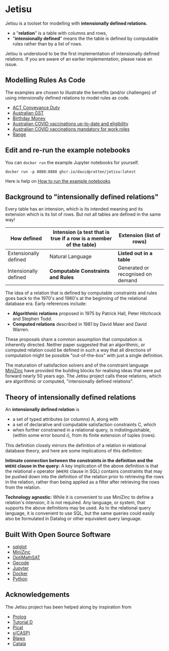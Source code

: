 # Jetisu
Jetisu is a toolset for modelling with __intensionally defined relations__.
- a "__relation__" is a table with columns and rows,
- "__intensionally defined__" means the the table is defined by computable rules rather than by a list of rows.

Jetisu is understood to be the first implementation of intensionally defined relations. If you are aware of an earlier implementation, please raise an issue.

## Modelling Rules As Code
The examples are chosen to illustrate the benefits (and/or challenges) of using intensionally defined relations to model rules as code.
- [ACT Conveyance Duty](ACT_Conveyance_Duty.ipynb)
- [Australian GST](Australian_GST.ipynb)
- [Birthday Money](Birthday%20Money.ipynb)
- [Australian COVID vaccinations up-to-date and eligibility](COVID_vaccinations.ipynb)
- [Australian COVID vaccinations mandatory for work roles](COVID_vaccinations_and_work.ipynb)
- [Range](Range.ipynb)
## Edit and re-run the example notebooks
You can  ```docker run``` the example Jupyter notebooks for yourself.

```shell
docker run -p 8888:8888 ghcr.io/davidpratten/jetisu:latest
```
Here is help on [How to run the example notebooks](docs/run_notebooks.md) 
## Background to "intensionally defined relations"
Every table has an intension, which is its intended meaning and its extension which is its list of rows. But not all tables 
are defined in the same way!  

| How defined           | Intension (a test that is true if a row is a member of the table) | Extension (list of rows)          |
|-----------------------|-------------------------------------------------------------------|-----------------------------------|
| Extensionally defined | Natural Language                                                  | __Listed out in a table__         |
| Intensionally defined | __Computable Constraints and Rules__                              | Generated or recognised on demand |

The idea of a relation that is defined by computable constraints and rules goes back to the 1970's and 1980's at the beginning of the relational database era. Early references include:

- __Algorithmic relations__ proposed in 1975 by Patrick Hall, Peter Hitchcock and Stephen Todd. 
- __Computed relations__ described in 1981 by David Maier and David Warren. 

These proposals share a common assumption that computation is inherently directed. Neither paper suggested that an algorithmic, or computed relation could be defined in such a way that all directions of computation might be possible "out-of-the-box" with just a single definition.

The maturation of satisfaction solvers and of the constraint language [MiniZinc](https://www.minizinc.org) have provided the building blocks for realising ideas that were put forward nearly 50 years ago. The Jetisu project calls these relations, which are algorithmic or computed, "intensionally defined relations".

## Theory of intensionally defined relations
An __intensionally defined relation__ is 
- a set of typed attributes (or columns) A, along with
- a set of declarative and computable satisfaction constraints C, which
- when further constrained in a relational query, is indistinguishable, (within some error bound 𝜖), from its finite extension of tuples (rows).

This definition closely mirrors the definition of a relation in relational database theory, and here are some implications of this definition:

__Intimate connection between the constraints in the definition and the ```WHERE``` clause in the query:__ A key implication of the above definition is that the relational ```σ``` operator (```WHERE``` clause in SQL) contains constraints that may be pushed down into the definition of the relation prior to retrieving the rows in the relation, rather than being applied as a filter after retrieving the rows from the relation. 

__Technology agnostic:__ While it is convenient to use MiniZinc to define a relation's intension, it is not required. Any language, or system, that supports the above definitions may be used.  As to the relational query language, it is convenient to use SQL, but the same queries could easily also be formulated in Datalog or other equivalent query language.

## Built With Open Source Software
* [sqlglot](https://github.com/tobymao/sqlglot)
* [MiniZinc](https://www.minizinc.org/)
* [OptiMathSAT](https://optimathsat.disi.unitn.it/)
* [Gecode](https://www.gecode.org/)
* [Jupyter](https://jupyter.org/)
* [Docker](https://www.docker.com/)
* [Python](https://www.python.org/)

## Acknowledgements
The Jetisu project has been helped along by inspiration from
* [Prolog](https://athena.ecs.csus.edu/~mei/logicp/Programming_in_Prolog.pdf)
* [Tutorial D](https://www.dcs.warwick.ac.uk/~hugh/TTM/)
* [Picat](http://www.picat-lang.org/) 
* [s(CASP)](https://ceur-ws.org/Vol-2970/gdepaper1.pdf)
* [Blawx](https://www.blawx.com/)
* [Catala](https://catala-lang.org/)
